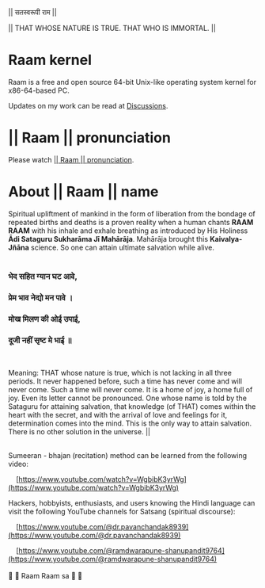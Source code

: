 || सतस्वरूपी राम ||

|| THAT WHOSE NATURE IS TRUE. THAT WHO IS IMMORTAL. ||

# Raam kernel

Raam is a free and open source 64-bit Unix-like operating system kernel for
x86-64-based PC.

Updates on my work can be read at [Discussions](https://github.com/robstat7/Raam/discussions/).

# || Raam || pronunciation

Please watch [|| Raam || pronunciation](https://www.youtube.com/watch?v=fJbmft2TRws).

# About || Raam || name

Spiritual upliftment of mankind in the form of liberation from the bondage of
repeated births and deaths is a proven reality when a human chants **RAAM RAAM**
with his inhale and exhale breathing as introduced by His Holiness **Ādi Sataguru
Sukharāma Jī Mahārāja**. Mahārāja brought this **Kaivalya-Jñāna** science. So one can
attain ultimate salvation while alive.
<br/><br/>

### भेद सहित ग्यान घट आवे,  
### प्रेम भाव नेद्यो मन पावे ।  
### मोख मिलण की ओई उपाई,  
### दूजी नहीं सृष्ट मे भाई ॥
<br/>

Meaning: THAT whose nature is true, which is not lacking in all three periods.
It never happened before, such a time has never come and will never come. Such a
time will never come. It is a home of joy, a home full of joy. Even its letter
cannot be pronounced. One whose name is told by the Sataguru for attaining
salvation, that knowledge (of THAT) comes within the heart with the secret, and
with the arrival of love and feelings for it, determination comes into the mind.
This is the only way to attain salvation. There is no other solution in the
universe. ||
<br/><br/>

Sumeeran - bhajan (recitation) method can be learned from the following video:

&nbsp;&nbsp;&nbsp;&nbsp;[https://www.youtube.com/watch?v=WgbibK3yrWg](https://www.youtube.com/watch?v=WgbibK3yrWg)

Hackers, hobbyists, enthusiasts, and users knowing the Hindi language can
visit the following YouTube channels for Satsang (spiritual discourse):

&nbsp;&nbsp;&nbsp;&nbsp;[https://www.youtube.com/@dr.pavanchandak8939](https://www.youtube.com/@dr.pavanchandak8939)

&nbsp;&nbsp;&nbsp;&nbsp;[https://www.youtube.com/@ramdwarapune-shanupandit9764](https://www.youtube.com/@ramdwarapune-shanupandit9764)
<br/><br/>
🙏 🌹 Raam Raam sa 🌹 🙏
